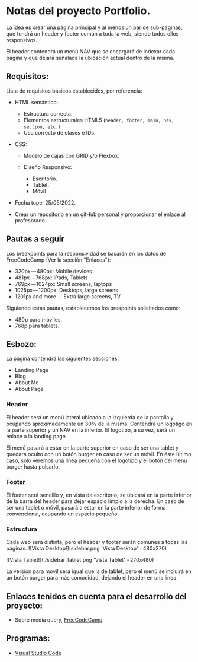 # Notas del proyecto Portfolio.

La idea es crear una página principal y al menos un par de sub-páginas, que tendrá un header y footer común a toda la web, siendo todos ellos responsivos.

El header contendrá un menú NAV que se encargará de indexar cada página y que dejará señalada la ubicación actual dentro de la misma.

## Requisitos:

Lista de requisitos básicos establecidos, por referencia:

- HTML semántico:

  - Estructura correcta.
  - Elementos estructurales HTML5 (`header, footer, main, nav, section, etc.`)
  - Uso correcto de clases e IDs.

- CSS:

  - Modelo de cajas con GRID y/o Flexbox.

  - Diseño Responsivo:
    - Escritorio.
    - Tablet.
    - Móvil

- Fecha tope: 25/05/2022.

- Crear un repositorio en un gitHub personal y proporcionar el enlace al profesorado.

## Pautas a seguir

Los breakpoints para la responsividad se basarán en los datos de FreeCodeCamp (Ver la sección "Enlaces"):

- 320px — 480px: Mobile devices
- 481px — 768px: iPads, Tablets
- 769px — 1024px: Small screens, laptops
- 1025px — 1200px: Desktops, large screens
- 1201px and more —  Extra large screens, TV

Siguiendo estas pautas, establecemos los breapoints solicitados como:

- 480p para móviles.
- 768p para tablets.

## Esbozo:

La página contendrá las siguientes secciones:

- Landing Page
- Blog
- About Me
- About Page

### Header

El header será un menú lateral ubicado a la izquierda de la pantalla y ocupando aproximadamente un 30% de la misma. Contendrá un logotigo en la parte superior y un NAV en la inferior. El logotipo, a su vez, será un enlace a la landing page.

El menú pasará a estar en la parte superior en caso de ser una tablet y quedará oculto con un botón burger en caso de ser un móvil. En éste último caso, solo veremos una linea pequeña con el logotipo y el botón del menú burger hasta pulsarlo.

### Footer

El footer será sencillo y, en vista de escritorio, se ubicará en la parte inferior de la barra del header para dejar espacio limpio a la derecha.
En caso de ser una tablet o móvil, pasará a estar en la parte inferior de forma convencional, ocupando un espacio pequeño.

### Estructura

Cada web será distinta, pero el header y footer serán comunes a todas las páginas.
![Vista Desktop!](sidebar.png 'Vista Desktop' =480x270)

![Vista Tablet!](./sidebar_tablet.png 'Vista Tablet' =270x480)

La versión para movil será igual que la de tablet, pero el menú se incluirá en un botón burger para más comodidad, dejando el header en una linea.

## Enlaces tenidos en cuenta para el desarrollo del proyecto:

- Sobre media query, [FreeCodeCamp](https://www.freecodecamp.org/news/css-media-queries-breakpoints-media-types-standard-resolutions-and-more/).

## Programas:

- [Visual Studio Code](https://code.visualstudio.com)
